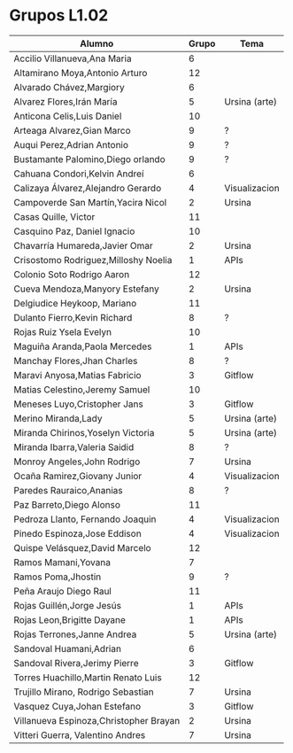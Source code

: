 # Grupos L1.02

| Alumno  | Grupo | Tema |
| ------------- | ------------- | ------------- |
| Accilio Villanueva,Ana Maria | 6 |    |
| Altamirano Moya,Antonio Arturo | 12 |    |
| Alvarado Chávez,Margiory | 6 |    |
| Alvarez Flores,Irán María | 5 | Ursina (arte)   |
| Anticona Celis,Luis Daniel | 10 |    |
| Arteaga Alvarez,Gian Marco | 9 | ?   |
| Auqui Perez,Adrian Antonio | 9 | ?   |
| Bustamante Palomino,Diego orlando | 9 | ?   |
| Cahuana Condori,Kelvin Andreí | 6 |    |
| Calizaya Álvarez,Alejandro Gerardo | 4 | Visualizacion   |
| Campoverde San Martín,Yacira Nicol | 2 | Ursina   |
| Casas Quille, Victor  | 11 |    |
| Casquino Paz, Daniel Ignacio  | 10 |    |
| Chavarría Humareda,Javier Omar | 2 | Ursina   |
| Crisostomo Rodriguez,Milloshy Noelia | 1 | APIs |
| Colonio Soto Rodrigo Aaron | 12 |    |
| Cueva Mendoza,Manyory Estefany | 2 | Ursina   |
| Delgiudice Heykoop, Mariano  | 11 |    |
| Dulanto Fierro,Kevin Richard | 8 | ?   |
| Rojas Ruiz Ysela Evelyn | 10 |    |
| Maguiña Aranda,Paola Mercedes | 1 | APIs |
| Manchay Flores,Jhan Charles | 8 | ?   |
| Maravi Anyosa,Matias Fabricio | 3 | Gitflow   |
| Matias Celestino,Jeremy Samuel | 10 |    |
| Meneses Luyo,Cristopher Jans | 3 | Gitflow   |
| Merino Miranda,Lady | 5 | Ursina (arte)   |
| Miranda Chirinos,Yoselyn Victoria | 5 | Ursina (arte)   |
| Miranda Ibarra,Valeria Saidid | 8 | ?   |
| Monroy Angeles,John Rodrigo | 7 | Ursina   |
| Ocaña Ramirez,Giovany Junior | 4 | Visualizacion   |
| Paredes Rauraico,Ananias | 8 | ?   |
| Paz Barreto,Diego Alonso | 11 |    |
| Pedroza Llanto, Fernando Joaquin  | 4 | Visualizacion   |
| Pinedo Espinoza,Jose Eddison | 4 | Visualizacion   |
| Quispe Velásquez,David Marcelo | 12 |    |
| Ramos Mamani,Yovana | 7 |    |
| Ramos Poma,Jhostin | 9 | ?   |
| Peña Araujo Diego Raul | 11 |    |
| Rojas Guillén,Jorge Jesús | 1 | APIs |
| Rojas Leon,Brigitte Dayane | 1 | APIs |
| Rojas Terrones,Janne Andrea | 5 | Ursina (arte)   |
| Sandoval Huamani,Adrian | 6 |    |
| Sandoval Rivera,Jerimy Pierre | 3 | Gitflow   |
| Torres Huachillo,Martin Renato Luis | 12 |    |
| Trujillo Mirano, Rodrigo Sebastian  | 7 | Ursina   |
| Vasquez Cuya,Johan Estefano | 3 | Gitflow   |
| Villanueva Espinoza,Christopher Brayan | 2 | Ursina   |
| Vitteri Guerra, Valentino Andres  | 7 | Ursina   |
